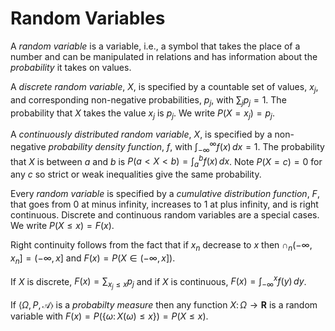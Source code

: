 # Random Variables

A _random variable_ is a variable, i.e., a symbol that takes the place
of a number and can be manipulated in relations and has
information about the _probability_ it takes on values.

A _discrete random variable_, $X$, is specified by a countable set
of values, $x_j$, and corresponding non-negative probabilities, $p_j$,
with $\sum_j p_j = 1$.
The probability that $X$ takes the value $x_j$ is $p_j$.
We write $P(X = x_j) = p_j$.

A _continuously distributed random variable_, $X$, is specified by a
non-negative _probability density function_, $f$, with $\int_{-\infty}^\infty
f(x)\,dx = 1$. The probability that $X$ is between $a$ and $b$ is $P(a <
X < b) = \int_a^b f(x)\,dx$. Note $P(X = c) = 0$ for any $c$ so
strict or weak inequalities give the same probability.

Every _random variable_ is specified by a _cumulative distribution
function_, $F$, that goes from 0 at minus infinity, increases to 1 at
plus infinity, and is right continuous. Discrete and continuous
random variables are a special cases.
We write $P(X \le x) = F(x)$.

Right continuity follows from the fact that if $x_n$ decrease to $x$
then $\cap_n (-\infty, x_n] = (-\infty, x]$ and $F(x) = P(X\in (-\infty,x])$.

If $X$ is discrete, $F(x) = \sum_{x_j\le x}p_j$ and if $X$ is
continuous, $F(x) = \int_{-\infty}^x f(y)\,dy$.

If $\langle \Omega, P, \mathcal{A}\rangle$ is a _probabilty measure_
then any function $X\colon\Omega\to\mathbf{R}$ is a random variable with
$F(x) = P(\{\omega\colon X(\omega)\le x\}) = P(X\le x)$.
